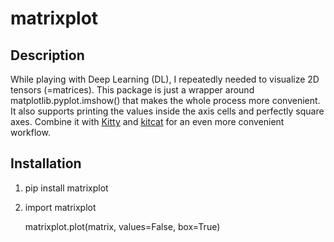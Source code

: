 # matrixplot

## Description
While playing with Deep Learning (DL), I repeatedly needed to visualize 2D tensors (=matrices). This package is just a wrapper around matplotlib.pyplot.imshow() that makes the whole process more convenient. It also supports printing the values inside the axis cells and perfectly square axes. Combine it with [Kitty](https://sw.kovidgoyal.net/kitty/) and [kitcat](https://github.com/mil-ad/kitcat) for an even more convenient workflow.

## Installation
1)
    pip install matrixplot

2)
    import matrixplot
    
    matrixplot.plot(matrix, values=False, box=True)
